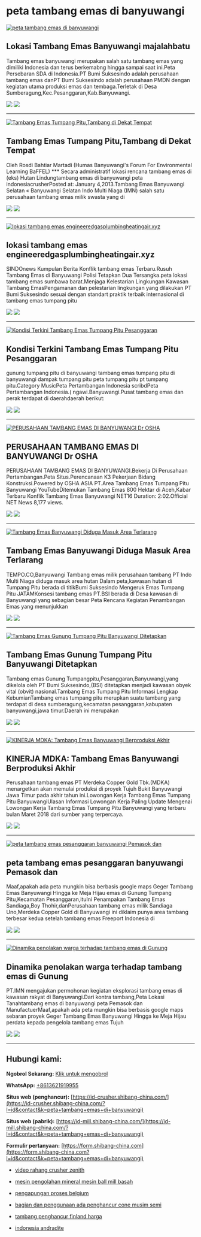 # peta tambang emas di banyuwangi

<a href="https://swt.shibang-china.com/?l=id&img&k=peta+tambang+emas+di+banyuwangi" target="_blank">![peta tambang emas di banyuwangi](http://static.shibang-china.com/all-800x300/378.jpg)</a>

## Lokasi Tambang Emas Banyuwangi majalahbatu
Tambang emas banyuwangi merupakan salah satu tambang emas yang dimiliki Indonesia dan terus berkemabng hingga sampai saat ini.Peta Persebaran SDA di Indonesia.PT Bumi Suksesindo adalah perusahaan tambang emas danPT Bumi Suksesindo adalah perusahaan PMDN dengan kegiatan utama produksi emas dan tembaga.Terletak di Desa Sumberagung,Kec.Pesanggaran,Kab.Banyuwangi.


<a href="https://whatsapp.shibangsoft.com/WhatsApp.php" target="_blank" title="WhatsApp">![](http://static.shibang-china.com/icon/whatsapp.png)</a> <a href="https://swt.shibang-china.com/?l=id&icon&k=peta+tambang+emas+di+banyuwangi" target="_blank">![](http://static.shibang-china.com/icon/chat-id.png)</a>

---

<a href="https://swt.shibang-china.com/?l=id&img&k=peta+tambang+emas+di+banyuwangi" target="_blank">![Tambang Emas Tumpang Pitu,Tambang di Dekat Tempat](http://static.shibang-china.com/all-800x300/283.jpg)</a>

## Tambang Emas Tumpang Pitu,Tambang di Dekat Tempat
Oleh Rosdi Bahtiar Martadi (Humas Banyuwangi's Forum For Environmental Learning BaFFEL) *** Secara administratif lokasi rencana tambang emas di (eks) Hutan Lindungtambang emas di banyuwangi peta indonesiacrusherPosted at: January 4,2013.Tambang Emas Banyuwangi Selatan « Banyuwangi Selatan Indo Multi Niaga (IMN) salah satu perusahaan tambang emas milik swasta yang di


<a href="https://whatsapp.shibangsoft.com/WhatsApp.php" target="_blank" title="WhatsApp">![](http://static.shibang-china.com/icon/whatsapp.png)</a> <a href="https://swt.shibang-china.com/?l=id&icon&k=peta+tambang+emas+di+banyuwangi" target="_blank">![](http://static.shibang-china.com/icon/chat-id.png)</a>

---

<a href="https://swt.shibang-china.com/?l=id&img&k=peta+tambang+emas+di+banyuwangi" target="_blank">![lokasi tambang emas engineeredgasplumbingheatingair.xyz](http://static.shibang-china.com/all-800x300/275.jpg)</a>

## lokasi tambang emas engineeredgasplumbingheatingair.xyz
SINDOnews Kumpulan Berita Konflik tambang emas Terbaru.Rusuh Tambang Emas di Banyuwangi Polisi Tetapkan Dua Tersangka.peta lokasi tambang emas sumbawa barat.Menjaga Kelestarian Lingkungan Kawasan Tambang EmasPengamanan dan pelestarian lingkungan yang dilakukan PT Bumi Suksesindo sesuai dengan standart praktik terbaik internasional di tambang emas tumpang pitu


<a href="https://whatsapp.shibangsoft.com/WhatsApp.php" target="_blank" title="WhatsApp">![](http://static.shibang-china.com/icon/whatsapp.png)</a> <a href="https://swt.shibang-china.com/?l=id&icon&k=peta+tambang+emas+di+banyuwangi" target="_blank">![](http://static.shibang-china.com/icon/chat-id.png)</a>

---

<a href="https://swt.shibang-china.com/?l=id&img&k=peta+tambang+emas+di+banyuwangi" target="_blank">![Kondisi Terkini Tambang Emas Tumpang Pitu Pesanggaran](http://static.shibang-china.com/all-800x300/1487.jpg)</a>

## Kondisi Terkini Tambang Emas Tumpang Pitu Pesanggaran
gunung tumpang pitu di banyuwangi tambang emas tumpang pitu di banyuwangi dampak tumpang pitu peta tumpang pitu pt tumpang pitu.Category MusicPeta Pertambangan Indonesia scribdPeta Pertambangan Indonesia.( ngawi.Banyuwangi.Pusat tambang emas dan perak terdapat di daerahdaerah berikut:


<a href="https://whatsapp.shibangsoft.com/WhatsApp.php" target="_blank" title="WhatsApp">![](http://static.shibang-china.com/icon/whatsapp.png)</a> <a href="https://swt.shibang-china.com/?l=id&icon&k=peta+tambang+emas+di+banyuwangi" target="_blank">![](http://static.shibang-china.com/icon/chat-id.png)</a>

---

<a href="https://swt.shibang-china.com/?l=id&img&k=peta+tambang+emas+di+banyuwangi" target="_blank">![PERUSAHAAN TAMBANG EMAS DI BANYUWANGI Dr OSHA](http://static.shibang-china.com/all-800x300/996.jpg)</a>

## PERUSAHAAN TAMBANG EMAS DI BANYUWANGI Dr OSHA
PERUSAHAAN TAMBANG EMAS DI BANYUWANGI.Bekerja Di Perusahaan Pertambangan.Peta Situs.Perencanaan K3 Pekerjaan Bidang Konstruksi.Powered by OSHA ASIA PT.Area Tambang Emas Tumpang Pitu Banyuwangi YouTubeDitemukan Tambang Emas 800 Hektar di Aceh,Kabar Terbaru Konflik Tambang Emas Banyuwangi NET16 Duration: 2:02.Official NET News 8,177 views.


<a href="https://whatsapp.shibangsoft.com/WhatsApp.php" target="_blank" title="WhatsApp">![](http://static.shibang-china.com/icon/whatsapp.png)</a> <a href="https://swt.shibang-china.com/?l=id&icon&k=peta+tambang+emas+di+banyuwangi" target="_blank">![](http://static.shibang-china.com/icon/chat-id.png)</a>

---

<a href="https://swt.shibang-china.com/?l=id&img&k=peta+tambang+emas+di+banyuwangi" target="_blank">![Tambang Emas Banyuwangi Diduga Masuk Area Terlarang](http://static.shibang-china.com/all-800x300/979.jpg)</a>

## Tambang Emas Banyuwangi Diduga Masuk Area Terlarang
TEMPO.CO,Banyuwangi Tambang emas milik perusahaan tambang PT Indo Multi Niaga diduga masuk area hutan Dalam peta,kawasan hutan di Tumpang Pitu berada di titikBumi Suksesindo Mengeruk Emas Tumpang Pitu JATAMKonsesi tambang emas PT.BSI berada di Desa kawasan di Banyuwangi yang sebagian besar Peta Rencana Kegiatan Penambangan Emas yang menunjukkan


<a href="https://whatsapp.shibangsoft.com/WhatsApp.php" target="_blank" title="WhatsApp">![](http://static.shibang-china.com/icon/whatsapp.png)</a> <a href="https://swt.shibang-china.com/?l=id&icon&k=peta+tambang+emas+di+banyuwangi" target="_blank">![](http://static.shibang-china.com/icon/chat-id.png)</a>

---

<a href="https://swt.shibang-china.com/?l=id&img&k=peta+tambang+emas+di+banyuwangi" target="_blank">![Tambang Emas Gunung Tumpang Pitu Banyuwangi Ditetapkan](http://static.shibang-china.com/all-800x300/717.jpg)</a>

## Tambang Emas Gunung Tumpang Pitu Banyuwangi Ditetapkan
Tambang emas Gunung Tumpangpitu,Pesanggaran,Banyuwangi,yang dikelola oleh PT Bumi Suksesindo,(BSI) ditetapkan menjadi kawasan obyek vital (obvit) nasional.Tambang Emas Tumpang Pitu Informasi Lengkap KebumianTambang emas tumpang pitu merupkan suatu tambang yang terdapat di desa sumberagung,kecamatan pesanggaran,kabupaten banyuwangi,jawa timur.Daerah ini merupakan


<a href="https://whatsapp.shibangsoft.com/WhatsApp.php" target="_blank" title="WhatsApp">![](http://static.shibang-china.com/icon/whatsapp.png)</a> <a href="https://swt.shibang-china.com/?l=id&icon&k=peta+tambang+emas+di+banyuwangi" target="_blank">![](http://static.shibang-china.com/icon/chat-id.png)</a>

---

<a href="https://swt.shibang-china.com/?l=id&img&k=peta+tambang+emas+di+banyuwangi" target="_blank">![KINERJA MDKA: Tambang Emas Banyuwangi Berproduksi Akhir](http://static.shibang-china.com/all-800x300/1211.jpg)</a>

## KINERJA MDKA: Tambang Emas Banyuwangi Berproduksi Akhir
Perusahaan tambang emas PT Merdeka Copper Gold Tbk.(MDKA) menargetkan akan memulai produksi di proyek Tujuh Bukit Banyuwangi Jawa Timur pada akhir tahun ini.Lowongan Kerja Tambang Emas Tumpang Pitu BanyuwangiUlasan Informasi Lowongan Kerja Paling Update Mengenai Lowongan Kerja Tambang Emas Tumpang Pitu Banyuwangi yang terbaru bulan Maret 2018 dari sumber yang terpercaya.


<a href="https://whatsapp.shibangsoft.com/WhatsApp.php" target="_blank" title="WhatsApp">![](http://static.shibang-china.com/icon/whatsapp.png)</a> <a href="https://swt.shibang-china.com/?l=id&icon&k=peta+tambang+emas+di+banyuwangi" target="_blank">![](http://static.shibang-china.com/icon/chat-id.png)</a>

---

<a href="https://swt.shibang-china.com/?l=id&img&k=peta+tambang+emas+di+banyuwangi" target="_blank">![peta tambang emas pesanggaran banyuwangi Pemasok dan](http://static.shibang-china.com/all-800x300/328.jpg)</a>

## peta tambang emas pesanggaran banyuwangi Pemasok dan
Maaf,apakah ada peta mungkin bisa berbasis google maps Geger Tambang Emas Banyuwangi Hingga ke Meja Hijau emas di Gunung Tumpang Pitu,Kecamatan Pesanggaran,ituIni Penampakan Tambang Emas Sandiaga,Boy Thohir,danPerusahaan tambang emas milik Sandiaga Uno,Merdeka Copper Gold di Banyuwangi ini diklaim punya area tambang terbesar kedua setelah tambang emas Freeport Indonesia di


<a href="https://whatsapp.shibangsoft.com/WhatsApp.php" target="_blank" title="WhatsApp">![](http://static.shibang-china.com/icon/whatsapp.png)</a> <a href="https://swt.shibang-china.com/?l=id&icon&k=peta+tambang+emas+di+banyuwangi" target="_blank">![](http://static.shibang-china.com/icon/chat-id.png)</a>

---

<a href="https://swt.shibang-china.com/?l=id&img&k=peta+tambang+emas+di+banyuwangi" target="_blank">![Dinamika penolakan warga terhadap tambang emas di Gunung](http://static.shibang-china.com/all-800x300/1183.jpg)</a>

## Dinamika penolakan warga terhadap tambang emas di Gunung
PT.IMN mengajukan permohonan kegiatan eksplorasi tambang emas di kawasan rakyat di Banyuwangi.Dari kontra tambang,Peta Lokasi Tanahtambang emas di banyuwangi peta Pemasok dan ManufactuerMaaf,apakah ada peta mungkin bisa berbasis google maps sebaran proyek Geger Tambang Emas Banyuwangi Hingga ke Meja Hijau perdata kepada pengelola tambang emas Tujuh


<a href="https://whatsapp.shibangsoft.com/WhatsApp.php" target="_blank" title="WhatsApp">![](http://static.shibang-china.com/icon/whatsapp.png)</a> <a href="https://swt.shibang-china.com/?l=id&icon&k=peta+tambang+emas+di+banyuwangi" target="_blank">![](http://static.shibang-china.com/icon/chat-id.png)</a>

---
## Hubungi kami:

**Ngobrol Sekarang:** [Klik untuk mengobrol](https://swt.shibang-china.com?l=id&contact&k=peta+tambang+emas+di+banyuwangi)

**WhatsApp:**  [+8613621919955](https://whatsapp.shibangsoft.com/WhatsApp.php)

**Situs web (penghancur):** [https://id-crusher.shibang-china.com/](https://id-crusher.shibang-china.com/?l=id&contact&k=peta+tambang+emas+di+banyuwangi)

**Situs web (pabrik):** [https://id-mill.shibang-china.com/](https://id-mill.shibang-china.com/?l=id&contact&k=peta+tambang+emas+di+banyuwangi)

**Formulir pertanyaan:** [https://form.shibang-china.com](https://form.shibang-china.com?l=id&contact&k=peta+tambang+emas+di+banyuwangi)

* [video rahang crusher zenith](../49/video%20rahang%20crusher%20zenith.md)

* [mesin pengolahan mineral mesin ball mill basah](../49/mesin%20pengolahan%20mineral%20mesin%20ball%20mill%20basah.md)

* [pengapungan proses belgium](../47/pengapungan%20proses%20belgium.md)

* [bagian dan penggunaan ada penghancur cone musim semi](../44/bagian%20dan%20penggunaan%20ada%20penghancur%20cone%20musim%20semi.md)

* [tambang penghancur finland harga](../45/tambang%20penghancur%20finland%20harga.md)

* [indonesia andradite](../46/indonesia%20andradite.md)
